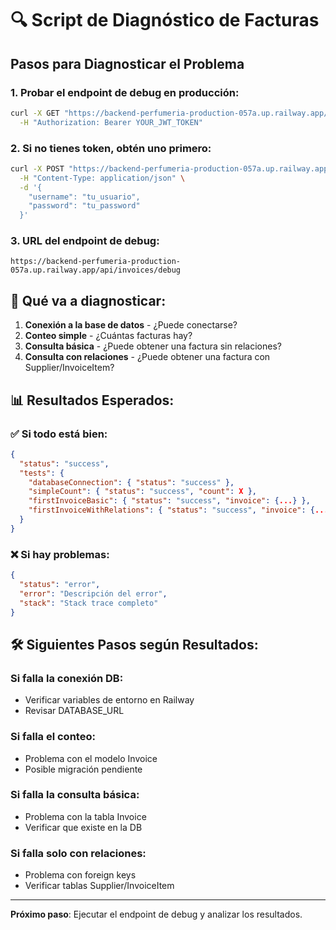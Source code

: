 # 🔍 Script de Diagnóstico de Facturas

## Pasos para Diagnosticar el Problema

### 1. **Probar el endpoint de debug en producción:**

```bash
curl -X GET "https://backend-perfumeria-production-057a.up.railway.app/api/invoices/debug" \
  -H "Authorization: Bearer YOUR_JWT_TOKEN"
```

### 2. **Si no tienes token, obtén uno primero:**

```bash
curl -X POST "https://backend-perfumeria-production-057a.up.railway.app/api/auth/login" \
  -H "Content-Type: application/json" \
  -d '{
    "username": "tu_usuario",
    "password": "tu_password"
  }'
```

### 3. **URL del endpoint de debug:**
```
https://backend-perfumeria-production-057a.up.railway.app/api/invoices/debug
```

## 🔬 Qué va a diagnosticar:

1. **Conexión a la base de datos** - ¿Puede conectarse?
2. **Conteo simple** - ¿Cuántas facturas hay?
3. **Consulta básica** - ¿Puede obtener una factura sin relaciones?
4. **Consulta con relaciones** - ¿Puede obtener una factura con Supplier/InvoiceItem?

## 📊 Resultados Esperados:

### ✅ **Si todo está bien:**
```json
{
  "status": "success",
  "tests": {
    "databaseConnection": { "status": "success" },
    "simpleCount": { "status": "success", "count": X },
    "firstInvoiceBasic": { "status": "success", "invoice": {...} },
    "firstInvoiceWithRelations": { "status": "success", "invoice": {...} }
  }
}
```

### ❌ **Si hay problemas:**
```json
{
  "status": "error",
  "error": "Descripción del error",
  "stack": "Stack trace completo"
}
```

## 🛠️ Siguientes Pasos según Resultados:

### **Si falla la conexión DB:**
- Verificar variables de entorno en Railway
- Revisar DATABASE_URL

### **Si falla el conteo:**
- Problema con el modelo Invoice
- Posible migración pendiente

### **Si falla la consulta básica:**
- Problema con la tabla Invoice
- Verificar que existe en la DB

### **Si falla solo con relaciones:**
- Problema con foreign keys
- Verificar tablas Supplier/InvoiceItem

---

**Próximo paso**: Ejecutar el endpoint de debug y analizar los resultados.
